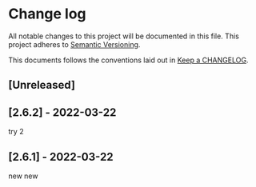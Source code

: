 # Change log
All notable changes to this project will be documented in this file.
This project adheres to [Semantic Versioning](https://semver.org/spec/v2.0.0.html).

This documents follows the conventions laid out in [Keep a CHANGELOG](http://keepachangelog.com/).

## [Unreleased]


## [2.6.2] - 2022-03-22
try 2

## [2.6.1] - 2022-03-22
new new
